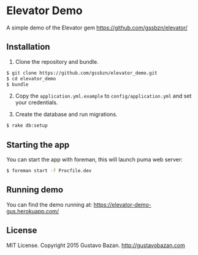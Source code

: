 # Elevator Demo
A simple demo of the Elevator gem https://github.com/gssbzn/elevator/

## Installation

1. Clone the repository and bundle.

  ```sh
  $ git clone https://github.com/gssbzn/elevator_demo.git
  $ cd elevator_demo
  $ bundle
  ```

2. Copy the `application.yml.example` to `config/application.yml` and set your credentials.

3. Create the database and run migrations.

  ```sh
  $ rake db:setup
  ```

## Starting the app
You can start the app with foreman, this will launch puma web server:

```sh
$ foreman start -f Procfile.dev
```

## Running demo

You can find the demo running at: https://elevator-demo-gus.herokuapp.com/

## License

MIT License. Copyright 2015 Gustavo Bazan. http://gustavobazan.com
